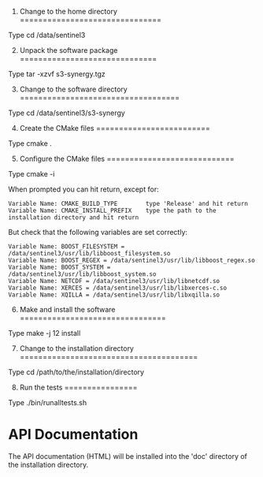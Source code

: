 1. Change to the home directory
===============================

  Type cd /data/sentinel3

2. Unpack the software package
==============================

  Type tar -xzvf s3-synergy.tgz

3. Change to the software directory
===================================

  Type cd /data/sentinel3/s3-synergy

4. Create the CMake files
=========================

  Type cmake .

5. Configure the CMake files
============================

  Type cmake -i

  When prompted you can hit return, except for:
   
    Variable Name: CMAKE_BUILD_TYPE        type 'Release' and hit return
    Variable Name: CMAKE_INSTALL_PREFIX    type the path to the installation directory and hit return
   
  But check that the following variables are set correctly:
   
    Variable Name: BOOST_FILESYSTEM = /data/sentinel3/usr/lib/libboost_filesystem.so
    Variable Name: BOOST_REGEX = /data/sentinel3/usr/lib/libboost_regex.so
    Variable Name: BOOST_SYSTEM = /data/sentinel3/usr/lib/libboost_system.so
    Variable Name: NETCDF = /data/sentinel3/usr/lib/libnetcdf.so
    Variable Name: XERCES = /data/sentinel3/usr/lib/libxerces-c.so
    Variable Name: XQILLA = /data/sentinel3/usr/lib/libxqilla.so

6. Make and install the software  
================================

  Type make -j 12 install
 
7. Change to the installation directory
=======================================

  Type cd /path/to/the/installation/directory
 
8. Run the tests
================

 Type ./bin/runalltests.sh
 
API Documentation
=================

The API documentation (HTML) will be installed into the 'doc' directory of the installation directory.
 
